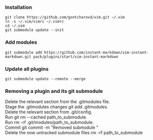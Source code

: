 ### Installation

```
git clone https://github.com/gontcharovd/vim.git ~/.vim
ln -s ~/.vim/vimrc ~/.vimrc
cd ~/.vim
git submodule update --init
```

### Add modules

```
git submodule add https://github.com/instant-markdown/vim-instant-markdown.git pack/plugins/start/vim-instant-markdown
```

### Update all plugins

```
git submodule update --remote --merge
```

### Removing a plugin and its git submodule

Delete the relevant section from the .gitmodules file. <br>
Stage the .gitmodules changes git add .gitmodules. <br>
Delete the relevant section from .git/config. <br>
Run git rm --cached path_to_submodule. <br>
Run rm -rf .git/modules/path_to_submodule. <br>
Commit git commit -m "Removed submodule " <br>
Delete the now untracked submodule files rm -rf path_to_submodule
